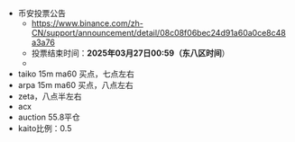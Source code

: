 - 币安投票公告
	- https://www.binance.com/zh-CN/support/announcement/detail/08c08f06bec24d91a60a0ce8c48a3a76
	- 投票结束时间：**2025年03月27日00:59（东八区时间**）
	-
- taiko 15m ma60 买点，七点左右
- arpa 15m ma60 买点，八点左右
- zeta，八点半左右
- acx
- auction 55.8平仓
- kaito比例：0.5